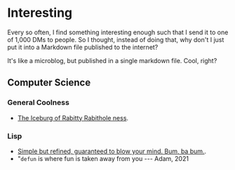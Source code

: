 # Interesting
Every so often, I find something interesting enough such that I send it to one of 1,000 DMs to people. So I thought, instead of doing that, why don't I just put it into a Markdown file published to the internet?

It's like a microblog, but published in a single markdown file. Cool, right?

## Computer Science
### General Coolness
- [The Iceburg of Rabitty Rabithole ness](https://suricrasia.online/iceberg/).
### Lisp
- [Simple but refined, guaranteed to blow your mind. Bum, ba bum.](http://landoflisp.com/).
- "`defun` is where fun is taken away from you --- Adam, 2021

